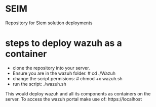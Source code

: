 # SEIM
Repository for Siem solution deployments 

# steps to deploy wazuh as a container
- clone the repository into your server.
- Ensure you are in the wazuh folder. # cd ./Wazuh
- change the script permisions: # chmod +x wazuh.sh
- run the script: ./wazuh.sh

This would deploy wazuh and all its components as containers on the server. To access the wazuh portal make use of: https://localhost



